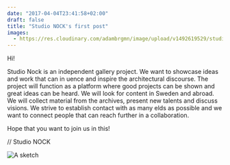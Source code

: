 ```yaml
---
date: "2017-04-04T23:41:58+02:00"
draft: false
title: "Studio NOCK's first post"
images:
  - https://res.cloudinary.com/adambrgmn/image/upload/v1492619529/studio-nock/sketch.jpg
---
```


Hi!

Studio Nock is an independent gallery project. We want to showcase ideas and work that can in uence and inspire the architectural discourse. The project will function as a platform where good projects can be shown and great ideas can be heard. We will look for content in Sweden and abroad. We will collect material from the archives, present new talents and discuss visions. We strive to establish contact with as many  elds as possible and we want to connect people that can reach further in a collaboration.

Hope that you want to join us in this!

// Studio NOCK

![A sketch](https://res.cloudinary.com/adambrgmn/image/upload/v1492619529/studio-nock/sketch.jpg)
